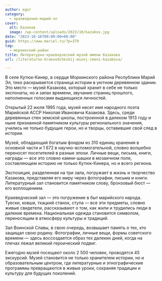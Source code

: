 ```yaml
---
author: egor
category:
  - краеведение-марий-эл
cover:
  alt: Казаков
  image: /wp-content/uploads/2023/10/kazakov.jpg
date: "2023-10-16T09:00:00+00:00"
guid: https://www.mariel.ru/?p=379
tag:
  - моркинский-район
title: Литературно-краеведческий музей имени Казакова
url: /literaturno-kraevedcheskij-muzej-imeni-kazakova/

---
```

В селе Кутюк-Кинер, в сердце Моркинского района Республики Марий Эл, тихо раскрывается страница истории в уютном деревянном здании. Это место — музей Казакова, который хранит в себе не только экспонаты, но и запах времени, звучание страниц прошлого, наполненных голосами выдающихся личностей.

Открытый 22 июля 1995 года, музей несет имя народного поэта Марийской АССР Николая Ивановича Казакова. Здесь, среди деревянных стен земской школы, построенной в далеком 1913 году и ныне признанной памятником культуры регионального значения, учились не только будущие герои, но и творцы, оставившие свой след в истории.

Музей, обладающий богатым фондом из 310 единиц хранения в основной части и 1 672 в научно-вспомогательной, словно волшебно переносят посетителей в разные эпохи. Личные вещи, письма, книги, награды — все это словно камни-шашки в мозаичном поле, составляющем историю не только Кутюк-Кинера, но и всего региона.

Экспозиция, разделенная на три зала, погружает в жизнь и творчество Казакова, представляя его миру через фотографии, письма и книги. Литературный зал становится памятником слову, бронзовый бюст — его воплощением.

Краеведческий зал — это погружение в быт марийского народа. Туески, ковши, ткацкий станок, ступа — все эти предметы, словно живые свидетели, рассказывают о том, как жили и трудились люди в далекие времена. Национальная одежда становится символом, переносящим в атмосферу культуры и традиций.

Зал Воинской Славы, в свою очередь, возвышает память о тех, кто защищал свою родину. Фотографии, личные вещи, формы советского времени — здесь воссоздается образ тех далеких дней, когда на плечах лежал великий героический подвиг.

Ежегодно музей посещают около 2 500 человек, проводятся 45 экскурсий. Музей становится не только хранителем истории, но и образовательным центром, где литературные и этнографические программы превращаются в живые уроки, сохраняя традиции и культуру для будущих поколений.

